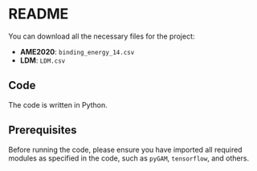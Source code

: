 # README

You can download all the necessary files for the project:

- **AME2020**: `binding_energy_14.csv`
- **LDM**: `LDM.csv`

## Code

The code is written in Python.

## Prerequisites

Before running the code, please ensure you have imported all required modules as specified in the code, such as `pyGAM`, `tensorflow`, and others.
